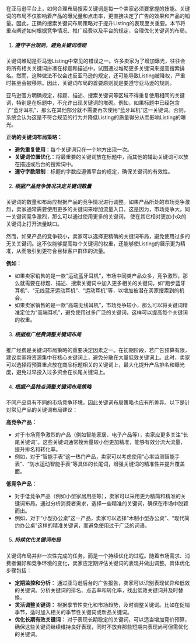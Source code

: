 在亚马逊平台上，如何合理布局搜索关键词是每一个卖家必须要掌握的技能。关键词的布局不仅影响着产品的曝光量和点击率，更直接决定了广告的效果和产品的销量。因此，正确的搜索关键词布局策略对于提升Listing的表现至关重要。本节将重点阐述如何根据竞争情况、推广经费以及平台的规定，合理优化关键词的布局。

1.  ##### 遵守平台规则，避免关键词堆砌

关键词堆砌是亚马逊Listing中常见的错误之一。许多卖家为了增加曝光，往往会将所有相关关键词拼凑在标题和描述中，试图通过堆砌更多关键词来提高搜索排名。然而，这种做法不仅会违反亚马逊的规定，还可能导致Listing被降权，严重时甚至会被移除。因此，关键词布局的首要原则就是要遵守亚马逊的规则。

亚马逊官方明确规定，标题、描述、搜索关键词等区域不得重复使用相同的关键词，特别是在标题中，不允许出现关键词的堆砌。例如，如果标题中已经包含了“蓝牙耳机”，那么在其他部分就不需要再次使用“蓝牙耳机”这一关键词。否则，系统会认为这是不符合规范的行为并降低Listing的质量得分从而影响Listing的曝光。

**正确的关键词布局策略：**

-   **避免重复使用**：每个关键词只在一个地方出现一次。
-   **关键词位置优化**：将最重要的关键词放在标题中，而其他的辅助关键词可以放在描述或后台的搜索词中。
-   **遵守字数限制**：标题的字数应遵循平台的规定，确保关键词的有效性。

2.  ##### 根据产品竞争情况决定关键词数量

关键词的数量和布局应根据产品的竞争情况进行调整。如果产品所处的市场竞争激烈，卖家通常需要使用更多的关键词来增加流量入口。这是因为，市场竞争大，同一关键词竞争激烈，那么可以通过使用更多的关键词， 使在其它相对更加小众的关键词上打开流量缺口。

然而，如果产品的竞争较小，卖家可以选择更精确的关键词布局，避免使用过多的无关关键词。这不仅能够提高每个关键词的权重，还能够使Listing的展示更为精准，从而吸引到更符合目标客户群体的流量。

**例如：**

-   如果卖家销售的是一款“运动蓝牙耳机”，市场中同类产品众多，竞争激烈，那么就需要在标题、描述、搜索关键词中加入更多相关的关键词，如“跑步蓝牙耳机”、“无线蓝牙运动耳机”、“运动耳机”等，以增加被潜在买家搜索到的机会。
-   如果卖家销售的是一款“高端无线耳机”，市场竞争较小，那么可以将关键词精准定位为“高端耳机”，避免使用过多广泛的关键词，这样可以提高每个关键词的权重。

3.  ##### 根据推广经费调整关键词布局

推广经费是关键词布局策略的重要决定因素之一。在初期阶段，若广告预算有限，建议卖家将资源集中在核心关键词上，避免分散在大量低效关键词上。此时，卖家可以选择将预算重点放在商品标题相关的关键词上，最大化提升产品排名和曝光度，避免过早投入过多资金在长尾关键词上。

4.  ##### 根据产品特点调整关键词布局策略

不同产品具有不同的市场竞争环境，因此关键词布局策略也应有所差异。以下是针对常见产品的关键词布局建议：

**高竞争产品：**

-   对于市场竞争激烈的产品（例如智能家居、电子产品等），卖家应更多关注“长尾关键词”。这些关键词通常搜索量较小但更加精准，能够有效分流大流量，提升排名和转化率。
-   例如，对于“智能手表”这一热门产品，卖家可以考虑使用“心率监测智能手表”、“防水运动智能手表”等具体的长尾词，增强关键词的精准性并提升覆盖面。

**低竞争产品：**

-   对于低竞争产品（例如小型家居用品等），卖家可以采用更为精简和精准的关键词布局。通过分析消费者需求，选择一些精准的关键词，确保在市场中脱颖而出。
-   例如，对于“小型办公桌”这一产品，卖家可以选择“木制小型办公桌”、“现代简约办公桌”这样的精准关键词，而避免使用过于广泛的词语。

5.  ##### 持续优化关键词布局

关键词布局并非一次性完成的任务，而是一个持续优化的过程。随着市场需求、消费者偏好和竞争环境的变化，卖家应定期评估关键词的表现并做出调整。具体优化步骤包括：

-   **定期监控和分析：** 通过亚马逊后台的广告报告，卖家可以识别表现优异和低效的关键词。分析关键词的排名、点击率和转化率，找出低效关键词并及时替换。
-   **灵活调整关键词：** 根据季节性变化和市场趋势，及时调整关键词。比如在促销季节，适时加入相关的季节性关键词或新品关键词。
-   **优化长期有效关键词：** 对于表现长期稳定的关键词，可以适当增加竞价预算，确保这些关键词继续维持良好表现，同时不放弃那些短期内表现尚可但需优化的关键词。